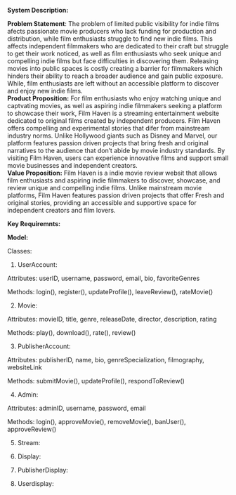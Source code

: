<!-- rough draft for del. 3 from info gathered in meeting -->

**System Description:**
<!--first pargraph of system decription that inlcudes problem statement, product porposition, and Value Porposition. Still needs key requirments of system that is awaiting compleiion of class digram -->
**Problem Statement**: The problem of limited public visibility for indie films afects passionate movie producers who lack funding for production and distribution, while film enthusiasts struggle to find new indie films. This affects independent filmmakers who are dedicated to their craft but struggle to get their work noticed, as well as film enthusiasts who seek unique and compelling indie films but face difficulties in discovering them. Releasing movies into public spaces is costly creating a barrier for filmmakers which hinders their ability to reach a broader audience and gain public exposure. While, film enthusiasts are left without an accessible platform to discover and enjoy new indie films. <br>
**Product Proposition:** For film enthusiasts who enjoy watching unique and captvating movies, as well as aspiring indie filmmakers seeking a platform to showcase their work, Film Haven is a streaming entertainment website dedicated to original films created by independent producers. Film Haven offers compelling and experimental stories that difer from mainstream industry norms. Unlike Hollywood giants such as Disney and Marvel, our platform features passion driven projects that bring fresh and original narratives to the audience that don’t abide by movie industry standards. By visiting Film Haven, users can experience innovative films and support small movie businesses and independent creators. <br>
**Value Proposition:** Film Haven is a indie movie review websit that allows film enthusiasts and aspiring indie filmmakers to discover, showcase, and review unique and compelling indie films. Unlike mainstream movie platforms, Film Haven features passion driven projects that offer Fresh and original stories, providing an accessible and supportive space for independent creators and film lovers.

**Key Requiremnts:** 
<!-- awating class digrams -->



**Model:**
<!-- diagram to be developed -->

<!-- below will be delted once digram is complete -->
Classes:

1. UserAccount:

Attributes: userID, username, password, email, bio, favoriteGenres

Methods: login(), register(), updateProfile(), leaveReview(), rateMovie()

2. Movie:

Attributes: movieID, title, genre, releaseDate, director, description, rating

Methods: play(), download(), rate(), review()

3. PublisherAccount:

Attributes: publisherID, name, bio, genreSpecialization, filmography, websiteLink

Methods: submitMovie(), updateProfile(), respondToReview()

4. Admin:

Attributes: adminID, username, password, email

Methods: login(), approveMovie(), removeMovie(), banUser(), approveReview()

5. Stream:

6. Display:

7. PublisherDisplay:

8. Userdisplay:

